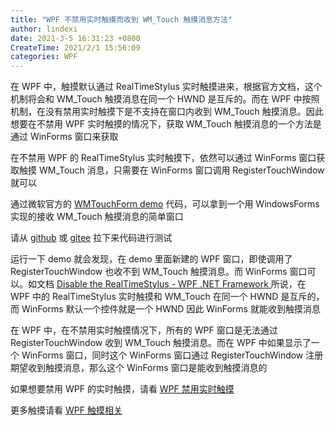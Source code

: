 ```yaml
---
title: "WPF 不禁用实时触摸而收到 WM_Touch 触摸消息方法"
author: lindexi
date: 2021-3-5 16:31:23 +0800
CreateTime: 2021/2/1 15:56:09
categories: WPF
---
```


在 WPF 中，触摸默认通过 RealTimeStylus 实时触摸进来，根据官方文档，这个机制将会和 WM_Touch 触摸消息在同一个 HWND 是互斥的。而在 WPF 中按照机制，在没有禁用实时触摸下是不支持在窗口内收到 WM_Touch 触摸消息。因此想要在不禁用 WPF 实时触摸的情况下，获取 WM_Touch 触摸消息的一个方法是通过 WinForms 窗口来获取

<!--more-->


<!-- CreateTime:2021/2/1 15:56:09 -->

<!-- 发布 -->

在不禁用 WPF 的 RealTimeStylus 实时触摸下，依然可以通过 WinForms 窗口获取触摸 WM_Touch 消息，只需要在 WinForms 窗口调用 RegisterTouchWindow 就可以

通过微软官方的 [WMTouchForm demo](https://github.com/microsoft/Windows-classic-samples/blob/fe45388171f3bfef7866f654cbac588fbb6c9f52/Samples/Win7Samples/Touch/MTScratchpadWMTouch/CS/WMTouchForm.cs) 代码，可以拿到一个用 WindowsForms 实现的接收 WM_Touch 触摸消息的简单窗口


请从 [github](https://github.com/lindexi/lindexi_gd/tree/f3fbf974/KeefemjurfuFallburjelwararcha) 或 [gitee](https://gitee.com/lindexi/lindexi_gd/tree/f3fbf974/KeefemjurfuFallburjelwararcha) 拉下来代码进行测试

运行一下 demo 就会发现，在 demo 里面新建的 WPF 窗口，即使调用了 RegisterTouchWindow 也收不到 WM_Touch 触摸消息。而 WinForms 窗口可以。如文档 [Disable the RealTimeStylus - WPF .NET Framework ](https://docs.microsoft.com/en-us/dotnet/desktop/wpf/advanced/disable-the-realtimestylus-for-wpf-applications?view=netframeworkdesktop-4.8&WT.mc_id=WD-MVP-5003260 ) 所说，在 WPF 中的 RealTimeStylus 实时触摸和 WM_Touch 在同一个 HWND 是互斥的，而 WinForms 默认一个控件就是一个 HWND 因此 WinForms 就能收到触摸消息

在 WPF 中，在不禁用实时触摸情况下，所有的 WPF 窗口是无法通过 RegisterTouchWindow 收到 WM_Touch 触摸消息。而在 WPF 中如果显示了一个 WinForms 窗口，同时这个 WinForms 窗口通过 RegisterTouchWindow 注册期望收到触摸消息，那么这个 WinForms 窗口是能收到触摸消息的

如果想要禁用 WPF 的实时触摸，请看 [WPF 禁用实时触摸](https://blog.lindexi.com/post/WPF-%E7%A6%81%E7%94%A8%E5%AE%9E%E6%97%B6%E8%A7%A6%E6%91%B8.html )

更多触摸请看 [WPF 触摸相关](https://blog.lindexi.com/post/WPF-%E8%A7%A6%E6%91%B8%E7%9B%B8%E5%85%B3.html )

